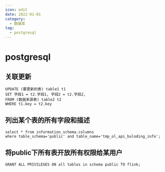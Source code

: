 ```yaml
---
icon: edit
date: 2022-01-01
category:
  - 数据库
tag:
  - postgresql
---
```


# postgresql

## 关联更新
```
UPDATE (要更新的表) table1 t1 
SET 字段1 = t2.字段1, 字段2 = t2.字段2, 
FROM (数据来源表) table2 t2 
WHERE t1.key = t2.key
```
## 列出某个表的所有字段和描述

```
select * from information_schema.columns
where table_schema='public' and table_name='tmp_ol_api_buloding_info';
```

## 将public下所有表开放所有权限给某用户
```
GRANT ALL PRIVILEGES ON all tables in schema public TO flink;
```